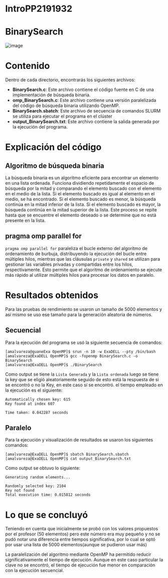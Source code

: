 # IntroPP2191932
# BinarySearch
![image](https://github.com/SC3UIS/IntroPP2191932/assets/91171649/a68b128b-d767-4fe8-bfd8-c4c1f0f1fe6e)


# Contenido

Dentro de cada directorio, encontrarás los siguientes archivos:

- **BinarySearch.c**: Este archivo contiene el código fuente en C de una implementación de búsqueda binaria.
- **omp_BinarySearch.c**: Este archivo contiene una versión paralelizada del código de búsqueda binaria utilizando OpenMP.
- **BinarySearch.sbatch**: Este archivo de secuencia de comandos SLURM se utiliza para ejecutar el programa en el clúster
- **output_BinarySearch.txt**: Este archivo contiene la salida generada por la ejecución del programa.

# Explicación del código

## Algoritmo de búsqueda binaria

La búsqueda binaria es un algoritmo eficiente para encontrar un elemento en una lista ordenada. Funciona dividiendo repetidamente el espacio de búsqueda por la mitad y comparando el elemento buscado con el elemento en el medio de la lista. Si el elemento buscado es igual al elemento en el medio, se ha encontrado. Si el elemento buscado es menor, la búsqueda continúa en la mitad inferior de la lista. Si el elemento buscado es mayor, la búsqueda continúa en la mitad superior de la lista. Este proceso se repite hasta que se encuentre el elemento deseado o se determine que no está presente en la lista.

## pragma omp parallel for

`pragma omp parallel for` paraleliza el bucle externo del algoritmo de ordenamiento de burbuja, distribuyendo la ejecución del bucle entre múltiples hilos, mientras que las cláusulas `private` y `shared` se utilizan para gestionar las variables privadas y compartidas entre los hilos, respectivamente. Esto permite que el algoritmo de ordenamiento se ejecute más rápido al utilizar múltiples hilos para procesar los datos en paralelo.

# Resultados obtenidos

Para las pruebas de rendimiento se usaron un tamaño de 5000 elementos y así mismo se uso ese tamaño para la generación aleatoria de números.

## Secuencial
Para la ejecución del programa se usó la siguiente secuencia de comandos:
```
[amalvareza@guaneExa OpenMP]$ srun -n 10 -w ExaDELL --pty /bin/bash
[amalvareza@ExaDELL OpenMP]$ gcc -fopenmp BinarySearch.c -o BinarySearch
[amalvareza@ExaDELL OpenMP]$ ./BinarySearch
```

Como output se tiene la `Lista Generada` y la `Lista ordenada` luego se tiene la key que se eligió aleatoriamente seguido de esto está la respuesta de si se encontró o no la Key, en este caso sí se encontró.
el tiempo empleado en la ejecución es el siguiente: 
```
Automatically chosen key: 615
Key found at index 607

Time taken: 0.042287 seconds

```
## Paralelo
Para la ejecución y visualización de resultados se usaron los siguientes comandos:
```
[amalvareza@ExaDELL OpenMP]$ sbatch BinarySearch.sbatch
[amalvareza@ExaDELL OpenMP]$ cat output_BinarySearch.txt
```
Como output se obtuvo lo siguiente:
```
Generating random elements...

Randomly selected key: 2104
Key not found
Total execution time: 0.015812 seconds
```
# Lo que se concluyó
Teniendo en cuenta que inicialmente se probó con los valores propuestos por el profesor (50 elementos) pero este número era muy pequeño y no se pudó notar una diferencia entre tiempos significativa, por lo cual
se optó por usar una lista de 5000 elementos(aunque se pudieron usar más) 

La paralelización del algoritmo mediante OpenMP ha permitido reducir significativamente el tiempo de ejecución. Aunque en este caso particular la clave no se encontró, el tiempo de ejecución fue menor en comparación con la ejecución secuencial.





